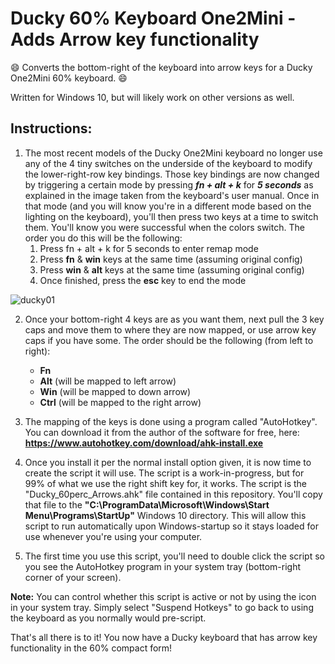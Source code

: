 # Ducky 60% Keyboard One2Mini - Adds Arrow key functionality
:smile: Converts the bottom-right of the keyboard into arrow keys for a Ducky One2Mini 60% keyboard. :smile:

Written for Windows 10, but will likely work on other versions as well.

## Instructions:
1. The most recent models of the Ducky One2Mini keyboard no longer use any of the 4 tiny switches on the underside of the keyboard to modify the lower-right-row key bindings. Those key bindings are now changed by triggering a certain mode by pressing ***fn + alt + k*** for ***5 seconds*** as explained in the image taken from the keyboard's user manual. Once in that mode (and you will know you're in a different mode based on the lighting on the keyboard), you'll then press two keys at a time to switch them. You'll know you were successful when the colors switch. The order you do this will be the following:
   1. Press fn + alt + k for 5 seconds to enter remap mode
   1. Press **fn** & **win** keys at the same time (assuming original config)
   1. Press **win** & **alt** keys at the same time (assuming original config)
   1. Once finished, press the **esc** key to end the mode

![ducky01](https://user-images.githubusercontent.com/13490669/141013705-64b01dca-174b-413e-90bb-73b312f83585.png)

2. Once your bottom-right 4 keys are as you want them, next pull the 3 key caps and move them to where they are now mapped, or use arrow key caps if you have some. The order should be the following (from left to right):
   * **Fn**
   * **Alt** (will be mapped to left arrow)
   * **Win** (will be mapped to down arrow)
   * **Ctrl** (will be mapped to the right arrow)

3. The mapping of the keys is done using a program called "AutoHotkey". You can download it from the author of the software for free, here: **https://www.autohotkey.com/download/ahk-install.exe**

4. Once you install it per the normal install option given, it is now time to create the script it will use. The script is a work-in-progress, but for 99% of what we use the right shift key for, it works.  The script is the "Ducky_60perc_Arrows.ahk" file contained in this repository.  You'll copy that file to the **"C:\ProgramData\Microsoft\Windows\Start Menu\Programs\StartUp"** Windows 10 directory.  This will allow this script to run automatically upon Windows-startup so it stays loaded for use whenever you're using your computer.

5. The first time you use this script, you'll need to double click the script so you see the AutoHotkey program in your system tray (bottom-right corner of your screen).

**Note:** You can control whether this script is active or not by using the icon in your system tray. Simply select "Suspend Hotkeys" to go back to using the keyboard as you normally would pre-script.

That's all there is to it! You now have a Ducky keyboard that has arrow key functionality in the 60% compact form!
